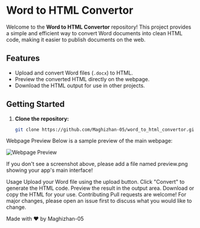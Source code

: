 # Word to HTML Convertor

Welcome to the **Word to HTML Convertor** repository! This project provides a simple and efficient way to convert Word documents into clean HTML code, making it easier to publish documents on the web.

## Features

- Upload and convert Word files (`.docx`) to HTML.
- Preview the converted HTML directly on the webpage.
- Download the HTML output for use in other projects.

## Getting Started

1. **Clone the repository:**
   ```bash
   git clone https://github.com/Maghizhan-05/word_to_html_convertor.git

Webpage Preview
Below is a sample preview of the main webpage:

![Webpage Preview](preview.png)

If you don't see a screenshot above, please add a file named preview.png showing your app's main interface!

Usage
Upload your Word file using the upload button.
Click "Convert" to generate the HTML code.
Preview the result in the output area.
Download or copy the HTML for your use.
Contributing
Pull requests are welcome! For major changes, please open an issue first to discuss what you would like to change.

Made with ❤️ by Maghizhan-05
